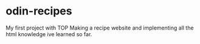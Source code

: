 # odin-recipes
My first project with TOP
Making a recipe website and implementing all the html knowledge ive learned so far.
